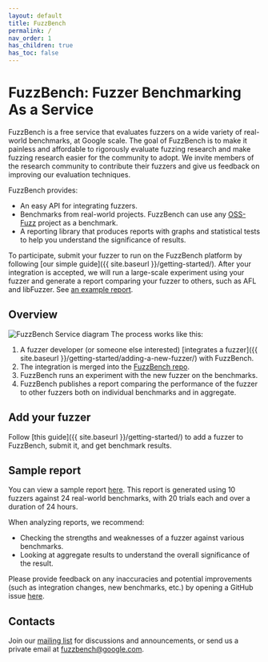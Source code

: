 ```yaml
---
layout: default
title: FuzzBench
permalink: /
nav_order: 1
has_children: true
has_toc: false
---
```


# FuzzBench: Fuzzer Benchmarking As a Service

FuzzBench is a free service that evaluates fuzzers on a wide variety of
real-world benchmarks, at Google scale. The goal of FuzzBench is to make it
painless and affordable to rigorously evaluate fuzzing research and make fuzzing
research easier for the community to adopt. We invite members of the research
community to contribute their fuzzers and give us feedback on improving our
evaluation techniques.

FuzzBench provides:

* An easy API for integrating fuzzers.
* Benchmarks from real-world projects. FuzzBench can use any
  [OSS-Fuzz](https://github.com/google/oss-fuzz) project as a benchmark.
* A reporting library that produces reports with graphs and statistical tests
  to help you understand the significance of results.

To participate, submit your fuzzer to run on the FuzzBench platform by following
[our simple guide]({{ site.baseurl }}/getting-started/).
After your integration is accepted, we will run a large-scale experiment using
your fuzzer and generate a report comparing your fuzzer to others, such as AFL
and libFuzzer.
See [an example report](https://www.fuzzbench.com/reports/sample/index.html).

## Overview

![FuzzBench Service diagram](images/FuzzBench-service.png)
The process works like this:
1. A fuzzer developer (or someone else interested)
[integrates a fuzzer]({{ site.baseurl }}/getting-started/adding-a-new-fuzzer/)
with FuzzBench.
1. The integration is merged into the [
FuzzBench repo](https://github.com/google/fuzzbench).
1. FuzzBench runs an experiment with the new fuzzer on the benchmarks.
1. FuzzBench publishes a report comparing the performance of the fuzzer to other
fuzzers both on individual benchmarks and in aggregate.

## Add your fuzzer

Follow [this guide]({{ site.baseurl }}/getting-started/) to add a fuzzer to
FuzzBench, submit it, and get benchmark results.

## Sample report

You can view a sample report
[here](https://www.fuzzbench.com/reports/sample/index.html).
This report is generated using 10 fuzzers against 24 real-world benchmarks,
with 20 trials each and over a duration of 24 hours.

When analyzing reports, we recommend:
* Checking the strengths and weaknesses of a fuzzer against various benchmarks.
* Looking at aggregate results to understand the overall significance of the
  result.

Please provide feedback on any inaccuracies and potential improvements (such as
integration changes, new benchmarks, etc.) by opening a GitHub issue
[here](https://github.com/google/fuzzbench/issues/new).

## Contacts

Join our [mailing list](https://groups.google.com/g/fuzzbench-users) for
discussions and announcements, or send us a private email at
[fuzzbench@google.com](mailto:fuzzbench@google.com).

